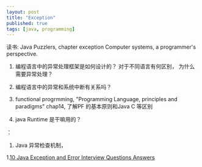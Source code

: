 ```yaml
---
layout: post
title: "Exception"
published: true
tags: [java, programming]
---
```


读书: Java Puzzlers, chapter exception
Computer systems, a programmer's perspective. 

1. 编程语言中的异常处理框架是如何设计的？
对于不同语言有何区别， 为什么需要异常处理？

1. 编程语言中的异常和系统中断有关系吗？
1. functional progrmming, "Programming Language, principles and paradigms" chap14, 了解PF 的基本原则和Java C 等区别
1. java Runtime 是干嘛用的？

：
1. Java 异常检查机制，  
 









1.[10 Java Exception and Error Interview Questions Answers](http://javarevisited.blogspot.com/2013/06/10-java-exception-and-error-interview-questions-answers-programming.html)


